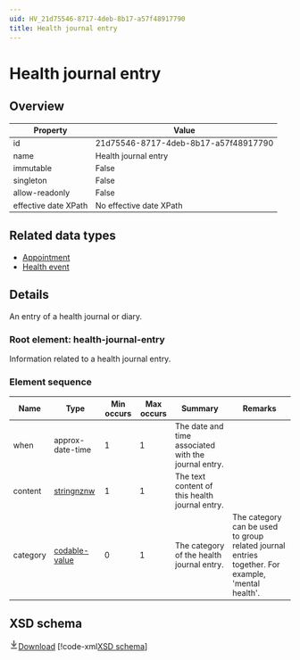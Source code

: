 ```yaml
---
uid: HV_21d75546-8717-4deb-8b17-a57f48917790
title: Health journal entry
---
```


# Health journal entry

## Overview

Property|Value
---|---
id|21d75546-8717-4deb-8b17-a57f48917790
name|Health journal entry
immutable|False
singleton|False
allow-readonly|False
effective date XPath|No effective date XPath

## Related data types

- [Appointment](xref:HV_4B18AEB6-5F01-444C-8C70-DBF13A2F510B)
- [Health event](xref:HV_1572af76-1653-4c39-9683-9f9ca6584ba3)

## Details
An entry of a health journal or diary.

<a name='health-journal-entry'></a>

### Root element: health-journal-entry

Information related to a health journal entry.

### Element sequence

Name|Type|Min occurs|Max occurs|Summary|Remarks
---|---|---|---|---|---
when|approx-date-time|1|1|The date and time associated with the journal entry.|
content|[stringnznw](xref:HV_3e730686-781f-4616-aa0d-817bba8eb141#stringnznw)|1|1|The text content of this health journal entry.|
category|[codable-value](xref:HV_3e730686-781f-4616-aa0d-817bba8eb141#codable-value)|0|1|The category of the health journal entry.|The category can be used to group related journal entries together. For example, 'mental health'.

## XSD schema
[![Download](/healthvault/images/download.png)Download](xsd/health-journal-entry.xsd)
[!code-xml[XSD schema](xsd/health-journal-entry.xsd)]
